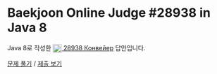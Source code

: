 # Baekjoon Online Judge #28938 in Java 8
Java 8로 작성한 [<img src="https://static.solved.ac/tier_small/1.svg" height="20" align="center">
28938 Конвейер](https://www.acmicpc.net/problem/28938) 답안입니다.

[문제 풀기](https://www.acmicpc.net/problem/28938) /
[제출 보기](https://www.acmicpc.net/source/87211070)
